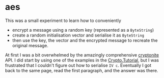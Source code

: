 # aes

This was a small experiment to learn how to conveniently

- encrypt a message using a random key (represented as a `ByteString`)
- create a random initialisation vector and serialise it as `ByteString`
- then use the key, the vector and the encrypted message to recreate
the original message.

At first I was a bit overwhelmed by the amazingly comprehensive
[cryptonite](https://hackage.haskell.org/package/cryptonite)
API. I did start by using one of the examples in the
[Crypto.Tutorial](https://hackage.haskell.org/package/cryptonite-0.30/docs/Crypto-Tutorial.html), but I was frustrated that I couldn't figure out how to
serialise `IV c`. Eventually I got back to the same page, read the
first paragraph, and the answer was there.
